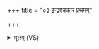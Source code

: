+++
title = "०३ इन्द्रश्चकार प्रथमम्"

+++
<details><summary>मूलम् (VS)</summary>

इन्द्र॑श्चकार प्रथ॒मं नै॑र्ह॒स्तमसु॑रेभ्यः। जय॑न्तु॒ सत्वा॑नो॒ मम॑ स्थि॒रेणेन्द्रे॑ण मे॒दिना॑ ॥
</details>